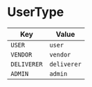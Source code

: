 # UserType

| Key | Value |
|-----|--------|
| `USER` | `user` |
| `VENDOR` | `vendor` |
| `DELIVERER` | `deliverer` |
| `ADMIN` | `admin` |
